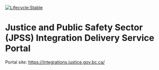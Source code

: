 [![Lifecycle:Stable](https://img.shields.io/badge/Lifecycle-Stable-97ca00)](<Redirect-URL>)

# Justice and Public Safety Sector (JPSS) Integration Delivery Service Portal

Portal site: https://integrations.justice.gov.bc.ca/


